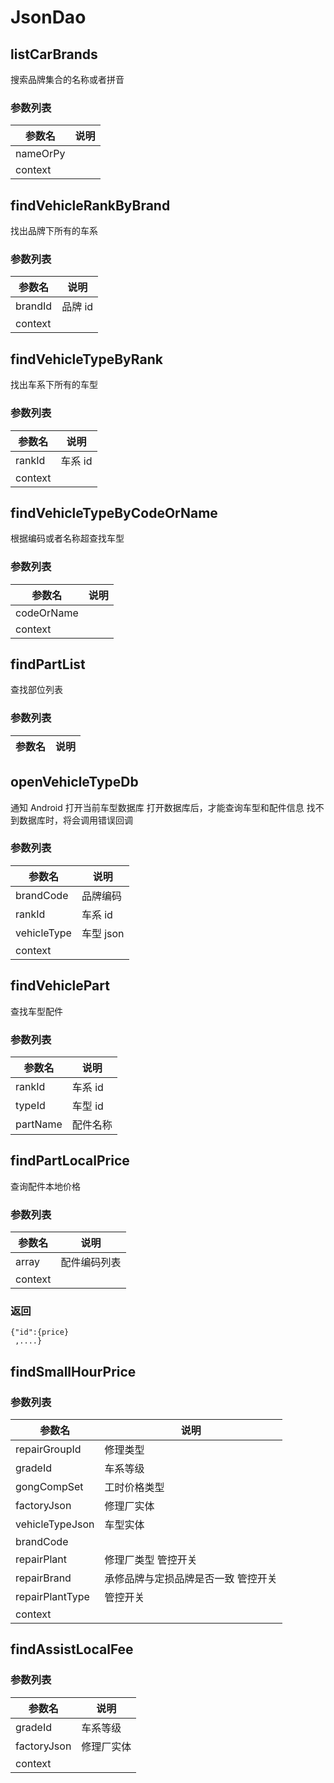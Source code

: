 # JsonDao

## listCarBrands

搜索品牌集合的名称或者拼音

### 参数列表

参数名 | 说明 |
---|---|
nameOrPy |  |
context |  |

## findVehicleRankByBrand

找出品牌下所有的车系

### 参数列表

参数名 | 说明 |
---|---|
brandId | 品牌 id |
context |  |

## findVehicleTypeByRank

找出车系下所有的车型

### 参数列表

参数名 | 说明 |
---|---|
rankId | 车系 id |
context |  |

## findVehicleTypeByCodeOrName

根据编码或者名称超查找车型

### 参数列表

参数名 | 说明 |
---|---|
codeOrName |  |
context |  |

## findPartList

查找部位列表

### 参数列表

参数名 | 说明 |
---|---|

## openVehicleTypeDb

通知 Android 打开当前车型数据库
 打开数据库后，才能查询车型和配件信息
 找不到数据库时，将会调用错误回调

### 参数列表

参数名 | 说明 |
---|---|
brandCode | 品牌编码 |
rankId | 车系 id |
vehicleType | 车型 json |
context |  |

## findVehiclePart

查找车型配件

### 参数列表

参数名 | 说明 |
---|---|
rankId | 车系 id |
typeId | 车型 id |
partName | 配件名称 |

## findPartLocalPrice

查询配件本地价格

### 参数列表

参数名 | 说明 |
---|---|
array | 配件编码列表 |
context |  |

### 返回


```
{"id":{price}
 ,....}
```

## findSmallHourPrice



### 参数列表

参数名 | 说明 |
---|---|
repairGroupId | 修理类型 |
gradeId | 车系等级 |
gongCompSet | 工时价格类型 |
factoryJson | 修理厂实体 |
vehicleTypeJson | 车型实体 |
brandCode |  |
repairPlant | 修理厂类型	管控开关 |
repairBrand | 承修品牌与定损品牌是否一致	管控开关 |
repairPlantType | 管控开关 |
context |  |

## findAssistLocalFee



### 参数列表

参数名 | 说明 |
---|---|
gradeId | 车系等级 |
factoryJson | 修理厂实体 |
context |  |

